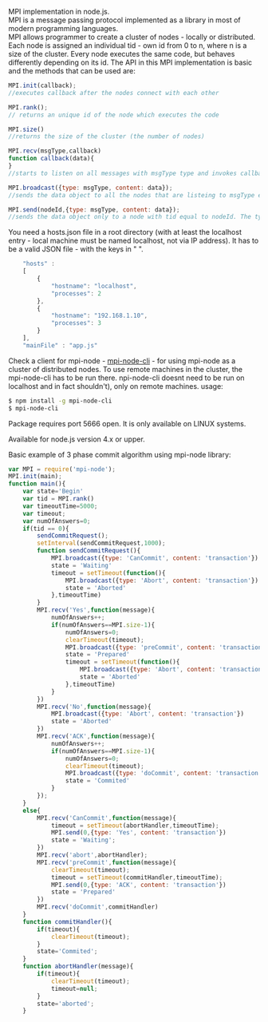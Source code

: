 MPI implementation in node.js.  
MPI is a message passing protocol implemented as a library in most of modern programming languages.  
MPI allows programmer to create a cluster of nodes - locally or distributed. Each node is assigned an individual tid - own id from 0 to n, where n is a size of the cluster. Every node executes the same code, but behaves differently depending on its id.
The API in this MPI implementation is basic and the methods that can be used are:
```js
MPI.init(callback);
//executes callback after the nodes connect with each other
```
```js
MPI.rank();
// returns an unique id of the node which executes the code
```
```js
MPI.size()
//returns the size of the cluster (the number of nodes)
```
```js
MPI.recv(msgType,callback)
function callback(data){
}
//starts to listen on all messages with msgType type and invokes callback on each message with the content as first parameter
```
```js
MPI.broadcast({type: msgType, content: data});
//sends the data object to all the nodes that are listeing to msgType event

```
```js
MPI.send(nodeId,{type: msgType, content: data});
//sends the data object only to a node with tid equal to nodeId. The type of this message is msgType.
```


You need a hosts.json file in a root directory (with at least the localhost entry - local machine must be named localhost,
not via IP address).
It has to be a valid JSON file - with the keys in " ".
```js
    "hosts" :
    [
        {
            "hostname": "localhost",
            "processes": 2
        },
        {
            "hostname": "192.168.1.10",
            "processes": 3
        }
    ],
    "mainFile" : "app.js"

```
Check a client for mpi-node  - [mpi-node-cli] - for using mpi-node as a cluster of distributed nodes.
To use remote machines in the cluster, the mpi-node-cli has to be run there.
npi-node-cli doesnt need to be run on localhost and in fact shouldn't), only on remote machines.
usage:
```sh
$ npm install -g mpi-node-cli
$ mpi-node-cli
```
Package requires port 5666 open.
It is only available on LINUX systems.

Available for node.js version 4.x or upper.

Basic example of 3 phase commit algorithm using mpi-node library:
```js
var MPI = require('mpi-node');
MPI.init(main);
function main(){
    var state='Begin'
    var tid = MPI.rank()
    var timeoutTime=5000;
    var timeout;
    var numOfAnswers=0;
    if(tid == 0){
        sendCommitRequest();
        setInterval(sendCommitRequest,1000);
        function sendCommitRequest(){
            MPI.broadcast({type: 'CanCommit', content: 'transaction'})
            state = 'Waiting'
            timeout = setTimeout(function(){
                MPI.broadcast({type: 'Abort', content: 'transaction'})
                state = 'Aborted'
            },timeoutTime)
        }
        MPI.recv('Yes',function(message){
            numOfAnswers++;
            if(numOfAnswers==MPI.size-1){
                numOfAnswers=0;
                clearTimeout(timeout);
                MPI.broadcast({type: 'preCommit', content: 'transaction'})
                state = 'Prepared'
                timeout = setTimeout(function(){
                    MPI.broadcast({type: 'Abort', content: 'transaction'})
                    state = 'Aborted'
                },timeoutTime)
            }
        })
        MPI.recv('No',function(message){
            MPI.broadcast({type: 'Abort', content: 'transaction'})
            state = 'Aborted'
        })
        MPI.recv('ACK',function(message){
            numOfAnswers++;
            if(numOfAnswers==MPI.size-1){
                numOfAnswers=0;
                clearTimeout(timeout);
                MPI.broadcast({type: 'doCommit', content: 'transaction'})
                state = 'Commited'
            }
        });
    }
    else{
        MPI.recv('CanCommit',function(message){
            timeout = setTimeout(abortHandler,timeoutTime);
            MPI.send(0,{type: 'Yes', content: 'transaction'})
            state = 'Waiting';
        })
        MPI.recv('abort',abortHandler);
        MPI.recv('preCommit',function(message){
            clearTimeout(timeout);
            timeout = setTimeout(commitHandler,timeoutTime);
            MPI.send(0,{type: 'ACK', content: 'transaction'})
            state = 'Prepared'
        })
        MPI.recv('doCommit',commitHandler)
    }
    function commitHandler(){
        if(timeout){
            clearTimeout(timeout);
        }
        state='Commited';
    }
    function abortHandler(message){
        if(timeout){
            clearTimeout(timeout);
            timeout=null;
        }
        state='aborted';
    }
```

[mpi-node-cli]: <https://www.npmjs.com/package/mpi-node-cli>